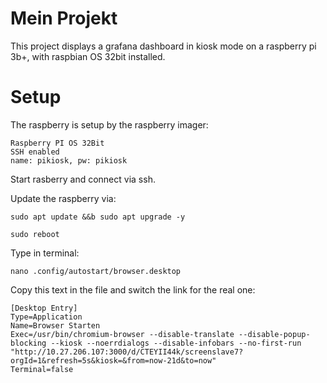 # Mein Projekt

This project displays a grafana dashboard in kiosk mode on a raspberry pi 3b+, with raspbian OS 32bit installed.

# Setup

The raspberry is setup by the raspberry imager:
	
	Raspberry PI OS 32Bit
	SSH enabled
	name: pikiosk, pw: pikiosk

Start rasberry and connect via ssh.

Update the raspberry via:

	sudo apt update &&b sudo apt upgrade -y
	
	sudo reboot

Type in terminal:

	nano .config/autostart/browser.desktop

Copy this text in the file and switch the link for the real one:

	[Desktop Entry]
	Type=Application
	Name=Browser Starten
	Exec=/usr/bin/chromium-browser --disable-translate --disable-popup-blocking --kiosk --noerrdialogs --disable-infobars --no-first-run  "http://10.27.206.107:3000/d/CTEYII44k/screenslave7?orgId=1&refresh=5s&kiosk=&from=now-21d&to=now"
	Terminal=false